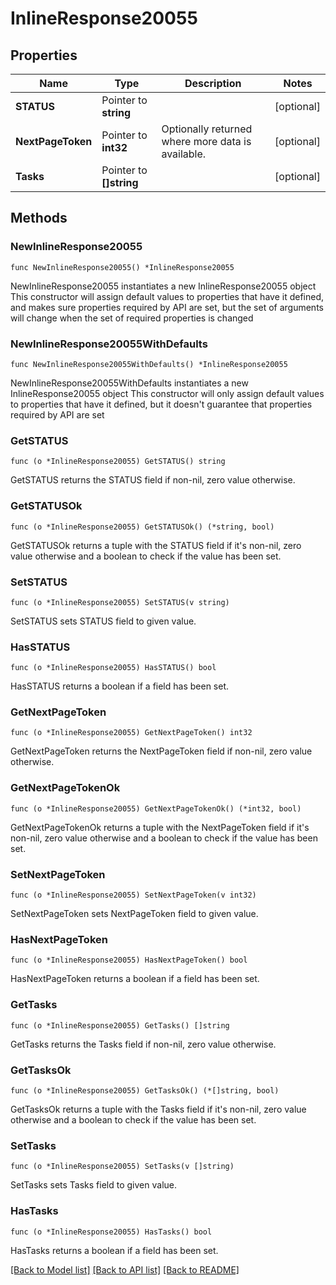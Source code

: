 # InlineResponse20055

## Properties

Name | Type | Description | Notes
------------ | ------------- | ------------- | -------------
**STATUS** | Pointer to **string** |  | [optional] 
**NextPageToken** | Pointer to **int32** | Optionally returned where more data is available. | [optional] 
**Tasks** | Pointer to **[]string** |  | [optional] 

## Methods

### NewInlineResponse20055

`func NewInlineResponse20055() *InlineResponse20055`

NewInlineResponse20055 instantiates a new InlineResponse20055 object
This constructor will assign default values to properties that have it defined,
and makes sure properties required by API are set, but the set of arguments
will change when the set of required properties is changed

### NewInlineResponse20055WithDefaults

`func NewInlineResponse20055WithDefaults() *InlineResponse20055`

NewInlineResponse20055WithDefaults instantiates a new InlineResponse20055 object
This constructor will only assign default values to properties that have it defined,
but it doesn't guarantee that properties required by API are set

### GetSTATUS

`func (o *InlineResponse20055) GetSTATUS() string`

GetSTATUS returns the STATUS field if non-nil, zero value otherwise.

### GetSTATUSOk

`func (o *InlineResponse20055) GetSTATUSOk() (*string, bool)`

GetSTATUSOk returns a tuple with the STATUS field if it's non-nil, zero value otherwise
and a boolean to check if the value has been set.

### SetSTATUS

`func (o *InlineResponse20055) SetSTATUS(v string)`

SetSTATUS sets STATUS field to given value.

### HasSTATUS

`func (o *InlineResponse20055) HasSTATUS() bool`

HasSTATUS returns a boolean if a field has been set.

### GetNextPageToken

`func (o *InlineResponse20055) GetNextPageToken() int32`

GetNextPageToken returns the NextPageToken field if non-nil, zero value otherwise.

### GetNextPageTokenOk

`func (o *InlineResponse20055) GetNextPageTokenOk() (*int32, bool)`

GetNextPageTokenOk returns a tuple with the NextPageToken field if it's non-nil, zero value otherwise
and a boolean to check if the value has been set.

### SetNextPageToken

`func (o *InlineResponse20055) SetNextPageToken(v int32)`

SetNextPageToken sets NextPageToken field to given value.

### HasNextPageToken

`func (o *InlineResponse20055) HasNextPageToken() bool`

HasNextPageToken returns a boolean if a field has been set.

### GetTasks

`func (o *InlineResponse20055) GetTasks() []string`

GetTasks returns the Tasks field if non-nil, zero value otherwise.

### GetTasksOk

`func (o *InlineResponse20055) GetTasksOk() (*[]string, bool)`

GetTasksOk returns a tuple with the Tasks field if it's non-nil, zero value otherwise
and a boolean to check if the value has been set.

### SetTasks

`func (o *InlineResponse20055) SetTasks(v []string)`

SetTasks sets Tasks field to given value.

### HasTasks

`func (o *InlineResponse20055) HasTasks() bool`

HasTasks returns a boolean if a field has been set.


[[Back to Model list]](../README.md#documentation-for-models) [[Back to API list]](../README.md#documentation-for-api-endpoints) [[Back to README]](../README.md)


